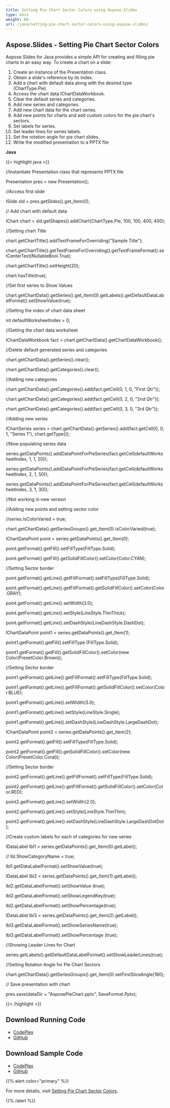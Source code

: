 ```yaml
---
title: Setting Pie Chart Sector Colors using Aspose.Slides
type: docs
weight: 60
url: /java/setting-pie-chart-sector-colors-using-aspose-slides/
---
```


## **Aspose.Slides - Setting Pie Chart Sector Colors**
Aspose.Slides for Java provides a simple API for creating and filling pie charts in an easy way. To create a chart on a slide:

1. Create an instance of the Presentation class.
1. Obtain a slide's reference by its index.
1. Add a chart with default data along with the desired type (ChartType.Pie).
1. Access the chart data IChartDataWorkbook.
1. Clear the default series and categories.
1. Add new series and categories.
1. Add new chart data for the chart series.
1. Add new points for charts and add custom colors for the pie chart's sectors.
1. Set labels for series.
1. Set leader lines for series labels.
1. Set the rotation angle for pie chart slides.
1. Write the modified presentation to a PPTX file

**Java**

{{< highlight java >}}

 //Instantiate Presentation class that represents PPTX file

Presentation pres = new Presentation();

//Access first slide

ISlide sld = pres.getSlides().get_Item(0);

// Add chart with default data

IChart chart = sld.getShapes().addChart(ChartType.Pie, 100, 100, 400, 400);

//Setting chart Title

chart.getChartTitle().addTextFrameForOverriding("Sample Title");

chart.getChartTitle().getTextFrameForOverriding().getTextFrameFormat().setCenterText(NullableBool.True);

chart.getChartTitle().setHeight(20);

chart.hasTitle(true);

//Set first series to Show Values

chart.getChartData().getSeries().get_Item(0).getLabels().getDefaultDataLabelFormat().setShowValue(true);

//Setting the index of chart data sheet

int defaultWorksheetIndex = 0;

//Getting the chart data worksheet

IChartDataWorkbook fact = chart.getChartData().getChartDataWorkbook();

//Delete default generated series and categories

chart.getChartData().getSeries().clear();

chart.getChartData().getCategories().clear();

//Adding new categories

chart.getChartData().getCategories().add(fact.getCell(0, 1, 0, "First Qtr"));

chart.getChartData().getCategories().add(fact.getCell(0, 2, 0, "2nd Qtr"));

chart.getChartData().getCategories().add(fact.getCell(0, 3, 0, "3rd Qtr"));

//Adding new series

IChartSeries series = chart.getChartData().getSeries().add(fact.getCell(0, 0, 1, "Series 1"), chart.getType());

//Now populating series data

series.getDataPoints().addDataPointForPieSeries(fact.getCell(defaultWorksheetIndex, 1, 1, 20));

series.getDataPoints().addDataPointForPieSeries(fact.getCell(defaultWorksheetIndex, 2, 1, 50));

series.getDataPoints().addDataPointForPieSeries(fact.getCell(defaultWorksheetIndex, 3, 1, 30));


//Not working in new version

//Adding new points and setting sector color

//series.IsColorVaried = true;

chart.getChartData().getSeriesGroups().get_Item(0).isColorVaried(true);

IChartDataPoint point = series.getDataPoints().get_Item(0);

point.getFormat().getFill().setFillType(FillType.Solid);

point.getFormat().getFill().getSolidFillColor().setColor(Color.CYAN);

//Setting Sector border

point.getFormat().getLine().getFillFormat().setFillType(FillType.Solid);

point.getFormat().getLine().getFillFormat().getSolidFillColor().setColor(Color.GRAY);

point.getFormat().getLine().setWidth(3.0);

point.getFormat().getLine().setStyle(LineStyle.ThinThick);

point.getFormat().getLine().setDashStyle(LineDashStyle.DashDot);


IChartDataPoint point1 = series.getDataPoints().get_Item(1);

point1.getFormat().getFill().setFillType (FillType.Solid);

point1.getFormat().getFill().getSolidFillColor().setColor(new Color(PresetColor.Brown));

//Setting Sector border

point1.getFormat().getLine().getFillFormat().setFillType(FillType.Solid);

point1.getFormat().getLine().getFillFormat().getSolidFillColor().setColor(Color.BLUE);

point1.getFormat().getLine().setWidth(3.0);

point1.getFormat().getLine().setStyle(LineStyle.Single);

point1.getFormat().getLine().setDashStyle(LineDashStyle.LargeDashDot);

IChartDataPoint point2 = series.getDataPoints().get_Item(2);

point2.getFormat().getFill().setFillType(FillType.Solid);

point2.getFormat().getFill().getSolidFillColor().setColor(new Color(PresetColor.Coral));

//Setting Sector border

point2.getFormat().getLine().getFillFormat().setFillType(FillType.Solid);

point2.getFormat().getLine().getFillFormat().getSolidFillColor().setColor(Color.RED);

point2.getFormat().getLine().setWidth(2.0);

point2.getFormat().getLine().setStyle(LineStyle.ThinThin);

point2.getFormat().getLine().setDashStyle(LineDashStyle.LargeDashDotDot);


//Create custom labels for each of categories for new series

IDataLabel lbl1 = series.getDataPoints().get_Item(0).getLabel();

// lbl.ShowCategoryName = true;

lbl1.getDataLabelFormat().setShowValue(true);


IDataLabel lbl2 = series.getDataPoints().get_Item(1).getLabel();

lbl2.getDataLabelFormat().setShowValue (true);

lbl2.getDataLabelFormat().setShowLegendKey(true);

lbl2.getDataLabelFormat().setShowPercentage(true);

IDataLabel lbl3 = series.getDataPoints().get_Item(2).getLabel();

lbl3.getDataLabelFormat().setShowSeriesName(true);

lbl3.getDataLabelFormat().setShowPercentage (true);


//Showing Leader Lines for Chart

series.getLabels().getDefaultDataLabelFormat().setShowLeaderLines(true);

//Setting Rotation Angle for Pie Chart Sectors

chart.getChartData().getSeriesGroups().get_Item(0).setFirstSliceAngle(180);

// Save presentation with chart

pres.save(dataDir + "AsposePieChart.pptx", SaveFormat.Pptx);

{{< /highlight >}}
## **Download Running Code**
- [CodePlex](https://asposeslidesjavaapachepoi.codeplex.com/releases/view/618722)
- [GitHub](https://github.com/aspose-slides/Aspose.Slides-for-Java/releases/tag/Aspose.Slides_Java_for_Apache_POI-v1.0.0)
## **Download Sample Code**
- [CodePlex](https://asposeslidesjavaapachepoi.codeplex.com/SourceControl/latest#src/main/java/com/aspose/slides/examples/asposefeatures/charts/piechartsectorcolor/AsposeSettingPieChartSectorColors.java)
- [GitHub](https://github.com/aspose-slides/Aspose.Slides-for-Java/tree/master/Plugins/Aspose_Slides_for_Apache_POI/src/main/java/com/aspose/slides/examples/asposefeatures/charts/piechartsectorcolor/AsposeSettingPieChartSectorColors.java)

{{% alert color="primary" %}} 

For more details, visit [Setting Pie Chart Sector Colors](http://docs.aspose.com:8082/docs/display/slidesjava/Setting+Pie+Chart+Sector+Colors).

{{% /alert %}}
